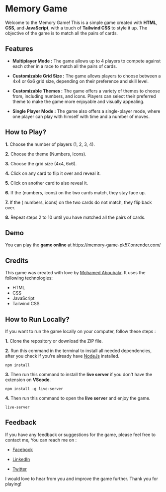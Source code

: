 <!-- Headings -->

# Memory Game

Welcome to the Memory Game! This is a simple game created with **HTML**, **CSS**, and **JavaScript**, with a touch of **Tailwind CSS** to style it up. The objective of the game is to match all the pairs of cards.

## Features

- **Multiplayer Mode :** The game allows up to 4 players to compete against each other in a race to match all the pairs of cards.

- **Customizable Grid Size :** The game allows players to choose between a 4x4 or 6x6 grid size, depending on their preference and skill level.

- **Customizable Themes :** The game offers a variety of themes to choose from, including numbers, and icons. Players can select their preferred theme to make the game more enjoyable and visually appealing.

- **Single Player Mode :** The game also offers a single-player mode, where one player can play with himself with time and a number of moves.

## How to Play?

**1.** Choose the number of players (1, 2, 3, 4).

**2.** Choose the theme (Numbers, Icons).

**3.** Choose the grid size (4x4, 6x6).

**4.** Click on any card to flip it over and reveal it.

**5.** Click on another card to also reveal it.

**6.** If the (numbers, icons) on the two cards match, they stay face up.

**7.** If the ( numbers, icons) on the two cards do not match, they flip back over.

**8.** Repeat steps 2 to 10 until you have matched all the pairs of cards.

## Demo

You can play the **game online** at <https://memory-game-pk57.onrender.com/>

## Credits

This game was created with love by [Mohamed Aboubakr](https://www.linkedin.com/in/mohamed-aboubakr-87a982200/ "LinkedIn account"). It uses the following technologies:

- HTML
- CSS
- JavaScript
- Tailwind CSS

## How to Run Locally?

If you want to run the game locally on your computer, follow these steps :

**1.** Clone the repository or download the ZIP file.

**2.** Run this command in the terminal to install all needed dependencies, after you check if you're already have [NodeJs](https://nodejs.org/en) installed.

```
npm install
```

**3.** Then run this command to install the **live server** if you don't have the extension on **VScode**.

```
npm install -g live-server
```

**4.** Then run this command to open the **live server** and enjoy the game.

```
live-server
```

## Feedback

If you have any feedback or suggestions for the game, please feel free to contact me, You can reach me on :

- [Facebook](https://www.facebook.com/mohamed.aboubakr.111)

- [LinkedIn](https://www.linkedin.com/in/mohamed-aboubakr-87a982200/)

- [Twitter](https://twitter.com/mabobakr365)

I would love to hear from you and improve the game further. Thank you for playing!
